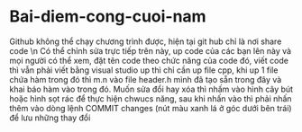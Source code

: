 # Bai-diem-cong-cuoi-nam
Github không thể chạy chương trình được, hiện tại git hub chỉ là nơi share code \n
Có thể chỉnh sửa trực tiếp trên này, up code của các bạn lên này và mọi người có thể xem, đặt tên code theo chức năng của code đó, viết code thì vẫn phải viết bằng visual studio
up thì chỉ cần up file cpp, khi up 1 file chứa hàm trong đó thì m.n vào file header.h mình đã tạo sẵn trong đây và khai báo hàm vào trong đó.
Muốn sửa đổi hay xóa thì nhấm vào hình cây bút hoặc hình sọt rác để thực hiện chwucs năng, sau khi nhấn vào thì phải nhấn thêm vào dòng lệnh COMMIT changes (nút màu xanh lá ở góc dưới bên trái) để lưu những thay đổi
